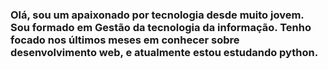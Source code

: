### Olá, sou um apaixonado por tecnologia desde muito jovem. Sou formado em Gestão da tecnologia da informação. Tenho focado nos últimos meses em conhecer sobre desenvolvimento web, e atualmente estou estudando python.

<!--
**Joaop1/Joaop1** is a ✨ _special_ ✨ repository because its `README.md` (this file) appears on your GitHub profile.

Here are some ideas to get you started:

- 🔭 I’m currently working on ...
- 🌱 I’m currently learning ...
- 👯 I’m looking to collaborate on ...
- 🤔 I’m looking for help with ...
- 💬 Ask me about ...
- 📫 How to reach me: ...
- 😄 Pronouns: ...
- ⚡ Fun fact: ...
-->

